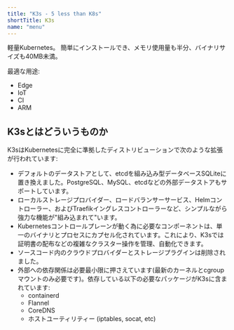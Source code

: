 ```yaml
---
title: "K3s - 5 less than K8s"
shortTitle: K3s
name: "menu"
---
```


軽量Kubernetes。 簡単にインストールでき、メモリ使用量も半分、バイナリサイズも40MB未満。

最適な用途:

* Edge
* IoT
* CI
* ARM

K3sとはどういうものか
--------------------

K3sはKubernetesに完全に準拠したディストリビューションで次のような拡張が行われています:

* デフォルトのデータストアとして、etcdを組み込み型データベースSQLiteに置き換えました。PostgreSQL、MySQL、etcdなどの外部データストアもサポートしています。
* ローカルストレージプロバイダー、ロードバランサーサービス、Helmコントローラー、およびTraefikイングレスコントローラーなど、シンプルながら強力な機能が"組み込まれて"います。
* Kubernetesコントロールプレーンが動く為に必要なコンポーネントは、単一のバイナリとプロセスにカプセル化されています。これにより、K3sでは証明書の配布などの複雑なクラスター操作を管理、自動化できます。
* ソースコード内のクラウドプロバイダーとストレージプラグインは削除されました。
* 外部への依存関係は必要最小限に押さえています(最新のカーネルとcgroupマウントのみ必要です)。依存している以下の必要なパッケージがK3sに含まれています:
    * containerd
    * Flannel
    * CoreDNS
    * ホストユーティリティー (iptables, socat, etc)
